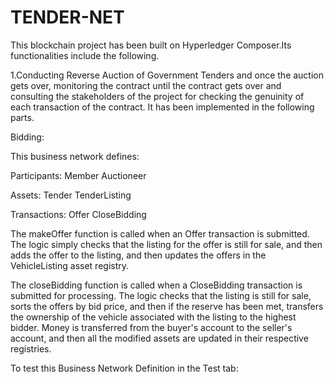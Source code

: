 # TENDER-NET

This blockchain project has been built on Hyperledger Composer.Its functionalities include the following.

1.Conducting Reverse Auction of Government Tenders  and once the auction gets over, monitoring the contract until the contract gets over and consulting the stakeholders of the project for checking the genuinity of each transaction of the contract.
  It has been implemented in the following parts.

Bidding:

This business network defines:

Participants: 
  Member 
  Auctioneer

Assets: 
  Tender 
  TenderListing

Transactions: Offer CloseBidding

The makeOffer function is called when an Offer transaction is submitted. The logic simply checks that the listing for the offer is still for sale, and then adds the offer to the listing, and then updates the offers in the VehicleListing asset registry.

The closeBidding function is called when a CloseBidding transaction is submitted for processing. The logic checks that the listing is still for sale, sorts the offers by bid price, and then if the reserve has been met, transfers the ownership of the vehicle associated with the listing to the highest bidder. Money is transferred from the buyer's account to the seller's account, and then all the modified assets are updated in their respective registries.

To test this Business Network Definition in the Test tab:
